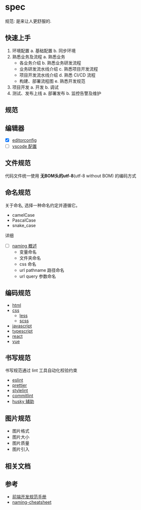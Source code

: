 # spec

规范: 是来让人更舒服的.

## 快速上手

1. 环境配置
  a. 基础配置
  b. 同步环境
2. 熟悉业务及流程
  a. 熟悉业务
    - 各业务介绍
  b. 熟悉业务研发流程
    - 业务研发流水线介绍
  c. 熟悉项目开发流程
    - 项目开发流水线介绍
  d. 熟悉 CI/CD 流程
    - 构建、部署流程图
  e. 熟悉开发规范
3. 项目开发
  a. 开发
  b. 调试
4. 测试、发布上线
  a. 部署发布
  b. 监控告警及维护

## 规范

## 编辑器

- [x] [editorconfig](./docs/editor/editorconfig.md)
- [ ] [vscode 配置](./docs/editor/vscode.md)

## 文件规范

代码文件统一使用 **无BOM头的utf-8**(utf-8 without BOM) 的编码方式

## 命名规范

关于命名, 选择一种命名约定并遵循它。

- camelCase
- PascalCase
- snake_case

详细

- [ ] [naming 概述](./docs/naming/readme.md)
  - 变量命名
  - 文件夹命名
  - css 命名
  - url pathname 路径命名
  - url query 参数命名

## 编码规范

- [html](./docs/coding-style/html/readme.md)
- [css](./docs/coding-style/css/readme.md)
  - [less](./docs/coding-style/css/less.md)
  - [scss](./docs/coding-style/css/scss.md)
- [javascript](./docs/coding-style/javascript/readme.md)
- [typescript](./docs/coding-style/typescript/readme.md)
- [react](./docs/coding-style/react/readme.md)
- [vue](./docs/coding-style/vue/readme.md)

## 书写规范

书写规范通过 lint 工具自动化校验约束

- [eslint](./docs/rules/eslint/readme.md)
- [prettier](./docs/rules/prettier/readme.md)
- [stylelint](./docs/rules/stylelint/readme.md)
- [commitlint](./docs/rules/commitlint/readme.md)
- [husky 辅助](./docs/rules/husky/readme.md)

## 图片规范

- 图片格式
- 图片大小
- 图片质量
- 图片引入

## 相关文档


## 参考

- [前端开发规范手册](https://github.com/0xashu/Guide.git)
- [naming-cheatsheet](https://github.com/kettanaito/naming-cheatsheet.git)
